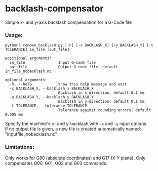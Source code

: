 # backlash-compensator
Simple x- and y-axis backlash compensation for a G-Code file

### Usage:
```
python3 remove_backlash.py [-h] [-x BACKLASH_X] [-y BACKLASH_Y] [-t TOLERANCE] in_file [out_file]

positional arguments:
  in_file               Input G-code file
  out_file              Output G-code file, default in_file_nobacklash.nc

optional arguments:
  -h, --help            show this help message and exit
  -x BACKLASH_X, --backlash_x BACKLASH_X
                        Backlash in x-direction, default 0.1 mm
  -y BACKLASH_Y, --backlash_y BACKLASH_Y
                        Backlash in y-direction, default 0.1 mm
  -t TOLERANCE, --tolerance TOLERANCE
                        Tolerance against rounding errors, default 0.005 mm
```
Specify the machine's x- and y-backlash with ``-x`` and ``-y`` input options.  
If no output file is given, a new file is created automatically named: "inputfile_nobacklash.nc"

### Limitations:
Only works for G90 (absolute coordinates) and G17 (X-Y plane).
Only compensates G00, G01, G02 and G03 commands.
